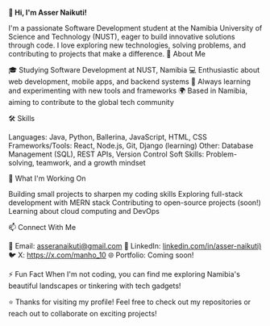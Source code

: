 **👋 Hi, I'm Asser Naikuti!**

I'm a passionate Software Development student at the Namibia University of Science and Technology (NUST), eager to build innovative solutions through code. I love exploring new technologies, solving problems, and contributing to projects that make a difference.
🌟 About Me

🎓 Studying Software Development at NUST, Namibia
💻 Enthusiastic about web development, mobile apps, and backend systems
🚀 Always learning and experimenting with new tools and frameworks
🌍 Based in Namibia, aiming to contribute to the global tech community

🛠️ Skills

Languages:  Java, Python, Ballerina, JavaScript, HTML, CSS
Frameworks/Tools: React, Node.js, Git, Django (learning)
Other: Database Management (SQL), REST APIs, Version Control
Soft Skills: Problem-solving, teamwork, and a growth mindset

🔭 What I'm Working On

Building small projects to sharpen my coding skills
Exploring full-stack development with MERN stack
Contributing to open-source projects (soon!)
Learning about cloud computing and DevOps

📫 Connect With Me

📧 Email: asseranaikuti@gmail.com
💼 LinkedIn: [linkedin.com/in/asser-naikuti)](https://www.linkedin.com/in/asser-naikuti-b38190269/)
🐦 X: https://x.com/manho_10
🌐 Portfolio: Coming soon!

⚡ Fun Fact
When I'm not coding, you can find me exploring Namibia's beautiful landscapes or tinkering with tech gadgets!    

⭐️ Thanks for visiting my profile! Feel free to check out my repositories or reach out to collaborate on exciting projects!
